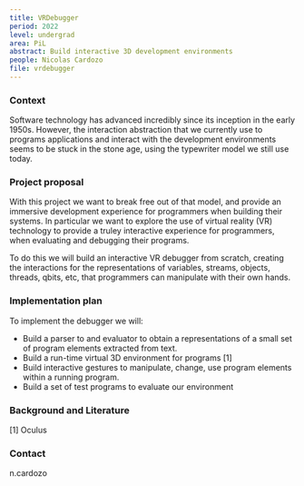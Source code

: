 ```yaml
---
title: VRDebugger
period: 2022
level: undergrad
area: PiL
abstract: Build interactive 3D development environments
people: Nicolas Cardozo
file: vrdebugger
---
```


### Context

Software technology has advanced incredibly since its inception in the early 1950s. However, the interaction abstraction that we currently use to programs applications and interact with the development environments seems to be stuck in the stone age, using the typewriter model we still use today. 

### Project proposal

With this project we want to break free out of that model, and provide an immersive development experience for programmers when building their systems. In particular we want to explore the use of virtual reality  (VR) technology to provide a truley interactive experience for programmers, when evaluating and debugging their programs.

To do this we will build an interactive VR debugger from scratch, creating the interactions for the representations of variables, streams, objects, threads, qbits, etc, that programmers can manipulate with their own hands.

### Implementation plan

To implement the debugger we will:
- Build a parser to and evaluator to obtain a representations of a small set of program elements extracted from text.
- Build a run-time virtual 3D environment for programs [1]
- Build interactive gestures to manipulate, change, use program elements within a running program.
- Build a set of test programs to evaluate our environment

### Background and Literature

[1] Oculus

### Contact

n.cardozo
